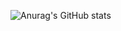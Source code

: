 
![Anurag's GitHub stats](https://github-readme-stats.vercel.app/api?username=dang-woo&show_icons=true)
